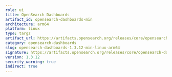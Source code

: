 ```yaml
---
role: ui
title: OpenSearch Dashboards
artifact_id: opensearch-dashboards-min
architecture: arm64
platform: linux
type: targz
artifact_url: https://artifacts.opensearch.org/releases/core/opensearch-dashboards/1.3.12/opensearch-dashboards-min-1.3.12-linux-arm64.tar.gz
category: opensearch-dashboards
slug: opensearch-dashboards-1.3.12-min-linux-arm64
signature: https://artifacts.opensearch.org/releases/core/opensearch-dashboards/1.3.12/opensearch-dashboards-min-1.3.12-linux-arm64.tar.gz.sig
version: 1.3.12
security_warning: true
indirect: true
---
```

